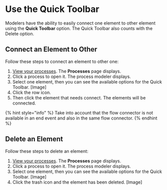 # Use the Quick Toolbar

Modelers have the ability to easily connect one element to other element using the **Quick Toolbar** option. The Quick Toolbar also counts with the Delete option.

## Connect an Element to Other

Follow these steps to connect an element to other one:

1. ​[View your processes](../../viewing-processes/view-the-list-of-processes/view-your-processes.md#view-all-processes). The **Processes** page displays.
2. Click a process to open it. The process modeler displays.
3. Select one element, then you can see the available options for the Quick Toolbar. \[Image\]
4. Click the row icon.
5. Then click the element that needs connect.  The elements will be connected.

{% hint style="info" %}
Take into account that the flow connector is not available in an end event and also in the same flow connector. 
{% endhint %}

## Delete an Element

Follow these steps to delete an element:

1. ​[View your processes](../../viewing-processes/view-the-list-of-processes/view-your-processes.md#view-all-processes). The **Processes** page displays.
2. Click a process to open it. The process modeler displays.
3. Select one element, then you can see the available options for the Quick Toolbar. \[Image\]
4. Click the trash icon and the element has been deleted. \[Image\]


